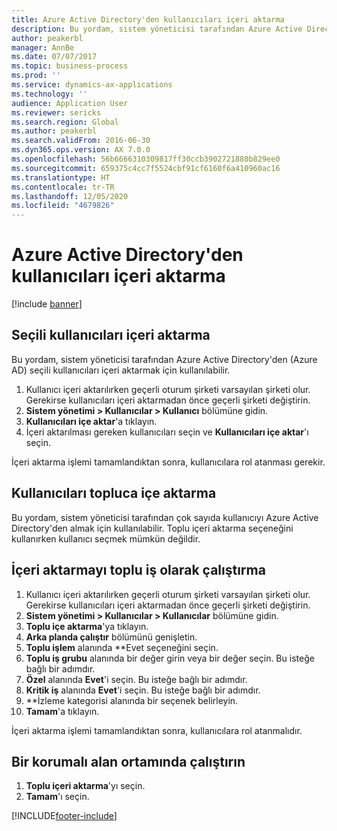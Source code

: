 ```yaml
---
title: Azure Active Directory'den kullanıcıları içeri aktarma
description: Bu yordam, sistem yöneticisi tarafından Azure Active Directory'den seçili kullanıcıları el ile içeri aktarma veya çok sayıda kullanıcıyı içeri aktarma için kullanılabilir.
author: peakerbl
manager: AnnBe
ms.date: 07/07/2017
ms.topic: business-process
ms.prod: ''
ms.service: dynamics-ax-applications
ms.technology: ''
audience: Application User
ms.reviewer: sericks
ms.search.region: Global
ms.author: peakerbl
ms.search.validFrom: 2016-06-30
ms.dyn365.ops.version: AX 7.0.0
ms.openlocfilehash: 56b6666310309817ff30ccb3902721880b829ee0
ms.sourcegitcommit: 659375c4cc7f5524cbf91cf6160f6a410960ac16
ms.translationtype: HT
ms.contentlocale: tr-TR
ms.lasthandoff: 12/05/2020
ms.locfileid: "4679826"
---
```

# <a name="import-users-from-azure-active-directory"></a>Azure Active Directory'den kullanıcıları içeri aktarma

[!include [banner](../../includes/banner.md)]

## <a name="import-select-users"></a>Seçili kullanıcıları içeri aktarma

Bu yordam, sistem yöneticisi tarafından Azure Active Directory'den (Azure AD) seçili kullanıcıları içeri aktarmak için kullanılabilir.

1. Kullanıcı içeri aktarılırken geçerli oturum şirketi varsayılan şirketi olur. Gerekirse kullanıcıları içeri aktarmadan önce geçerli şirketi değiştirin.
2. **Sistem yönetimi > Kullanıcılar > Kullanıcı** bölümüne gidin.
3. **Kullanıcıları içe aktar**'a tıklayın.
4. İçeri aktarılması gereken kullanıcıları seçin ve **Kullanıcıları içe aktar**'ı seçin.

İçeri aktarma işlemi tamamlandıktan sonra, kullanıcılara rol atanması gerekir.

## <a name="import-users-in-bulk"></a>Kullanıcıları topluca içe aktarma

Bu yordam, sistem yöneticisi tarafından çok sayıda kullanıcıyı Azure Active Directory'den almak için kullanılabilir.
Toplu içeri aktarma seçeneğini kullanırken kullanıcı seçmek mümkün değildir.

## <a name="run-the-import-as-a-batch-job"></a>İçeri aktarmayı toplu iş olarak çalıştırma
1. Kullanıcı içeri aktarılırken geçerli oturum şirketi varsayılan şirketi olur. Gerekirse kullanıcıları içeri aktarmadan önce geçerli şirketi değiştirin.
2. **Sistem yönetimi > Kullanıcılar > Kullanıcılar** bölümüne gidin.
3. **Toplu içe aktarma**'ya tıklayın.
4. **Arka planda çalıştır** bölümünü genişletin.
4. **Toplu işlem** alanında **Evet seçeneğini seçin.
6. **Toplu iş grubu** alanında bir değer girin veya bir değer seçin. Bu isteğe bağlı bir adımdır.  
7. **Özel** alanında **Evet**'i seçin. Bu isteğe bağlı bir adımdır.  
8. **Kritik iş** alanında **Evet**'i seçin. Bu isteğe bağlı bir adımdır.  
9. **İzleme kategorisi alanında bir seçenek belirleyin.
10. **Tamam**'a tıklayın.

İçeri aktarma işlemi tamamlandıktan sonra, kullanıcılara rol atanmalıdır.

## <a name="run-in-a-sandbox-environment"></a>Bir korumalı alan ortamında çalıştırın
1. **Toplu içeri aktarma**'yı seçin.
2. **Tamam**'ı seçin.


[!INCLUDE[footer-include](../../../../includes/footer-banner.md)]